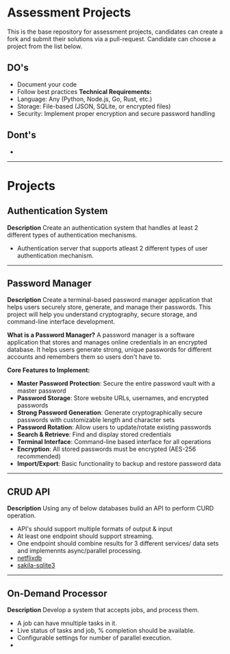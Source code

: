# Assessment Projects
This is the base repository for assessment projects, candidates can create a fork and submit their solutions via a pull-request. 
Candidate can choose a project from the list below.

## DO's
- Document your code
- Follow best practices
**Technical Requirements:**
- Language: Any (Python, Node.js, Go, Rust, etc.)
- Storage: File-based (JSON, SQLite, or encrypted files)
- Security: Implement proper encryption and secure password handling

## Dont's 
- 

---

# Projects 
## Authentication System
**Description**
Create an authentication system that handles at least 2 different types of authentication mechanisms.
- Authentication server that supports atleast 2 different types of user authentication mechanism.

--- 
## Password Manager
**Description**
Create a terminal-based password manager application that helps users securely store, generate, and manage their passwords. This project will help you understand cryptography, secure storage, and command-line interface development.

**What is a Password Manager?**
A password manager is a software application that stores and manages online credentials in an encrypted database. It helps users generate strong, unique passwords for different accounts and remembers them so users don't have to.

**Core Features to Implement:**
- **Master Password Protection**: Secure the entire password vault with a master password
- **Password Storage**: Store website URLs, usernames, and encrypted passwords
- **Strong Password Generation**: Generate cryptographically secure passwords with customizable length and character sets
- **Password Rotation**: Allow users to update/rotate existing passwords
- **Search & Retrieve**: Find and display stored credentials
- **Terminal Interface**: Command-line based interface for all operations
- **Encryption**: All stored passwords must be encrypted (AES-256 recommended)
- **Import/Export**: Basic functionality to backup and restore password data

---
## CRUD API
**Description**
Using any of below databases build an API to perform CURD operation. 
- API's should support multiple formats of output & input
- At least one endpoint should support streaming.
- One endpoint should combine results for 3 different services/ data sets and implemennts async/parallel processing.
- [netflixdb](https://github.com/lerocha/netflixdb)
- [sakila-sqlite3](https://github.com/bradleygrant/sakila-sqlite3)

---
## On-Demand Processor
**Description**
Develop a system that accepts jobs, and process them.
- A job can have mnultiple tasks in it.
- Live status of tasks and job, % completion should be available.
- Configurable settings for number of parallel execution.
- 
